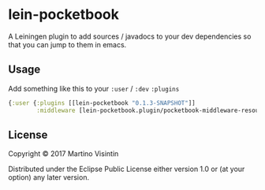 # lein-pocketbook

A Leiningen plugin to add sources / javadocs to your dev dependencies so that
you can jump to them in emacs.

## Usage

Add something like this to your `:user` / `:dev` `:plugins`
```clojure
{:user {:plugins [[lein-pocketbook "0.1.3-SNAPSHOT"]]
        :middleware [lein-pocketbook.plugin/pocketbook-middleware-resources]}}
```

## License

Copyright © 2017 Martino Visintin

Distributed under the Eclipse Public License either version 1.0 or (at
your option) any later version.
